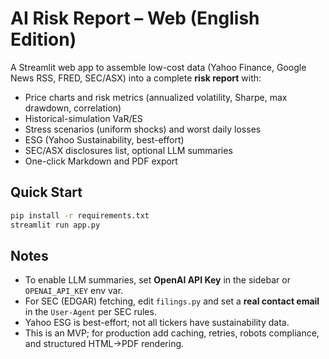# AI Risk Report – Web (English Edition)

A Streamlit web app to assemble low-cost data (Yahoo Finance, Google News RSS, FRED, SEC/ASX) into a complete **risk report** with:
- Price charts and risk metrics (annualized volatility, Sharpe, max drawdown, correlation)
- Historical-simulation VaR/ES
- Stress scenarios (uniform shocks) and worst daily losses
- ESG (Yahoo Sustainability, best-effort)
- SEC/ASX disclosures list, optional LLM summaries
- One-click Markdown and PDF export

## Quick Start
```bash
pip install -r requirements.txt
streamlit run app.py
```

## Notes
- To enable LLM summaries, set **OpenAI API Key** in the sidebar or `OPENAI_API_KEY` env var.
- For SEC (EDGAR) fetching, edit `filings.py` and set a **real contact email** in the `User-Agent` per SEC rules.
- Yahoo ESG is best-effort; not all tickers have sustainability data.
- This is an MVP; for production add caching, retries, robots compliance, and structured HTML->PDF rendering.
